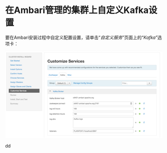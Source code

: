 在Ambari管理的集群上自定义Kafka设置
================================================================================
要在Ambari安装过程中自定义配置设置，请单击“*自定义服务*”页面上的“*Kafka*”选项卡：

![自定义kafka设置](img/10.png)


































dd
